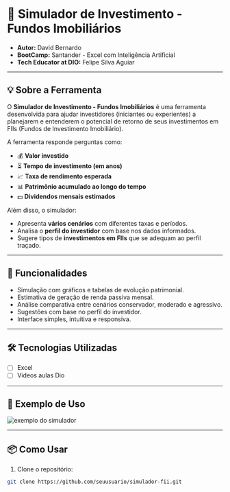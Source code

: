 # 🏢 Simulador de Investimento - Fundos Imobiliários

- **Autor:** David Bernardo
- **BootCamp:** Santander - Excel com Inteligência Artificial
- **Tech Educator at DIO:** Felipe Silva Aguiar

---

## 💡 Sobre a Ferramenta

O **Simulador de Investimento - Fundos Imobiliários** é uma ferramenta desenvolvida para ajudar investidores (iniciantes ou experientes) a planejarem e entenderem o potencial de retorno de seus investimentos em FIIs (Fundos de Investimento Imobiliário).

A ferramenta responde perguntas como:

- 💰 **Valor investido**
- ⏳ **Tempo de investimento (em anos)**
- 📈 **Taxa de rendimento esperada**
- 📊 **Patrimônio acumulado ao longo do tempo**
- 💵 **Dividendos mensais estimados**

Além disso, o simulador:

- Apresenta **vários cenários** com diferentes taxas e períodos.
- Analisa o **perfil do investidor** com base nos dados informados.
- Sugere tipos de **investimentos em FIIs** que se adequam ao perfil traçado.

---

## 🚀 Funcionalidades

- Simulação com gráficos e tabelas de evolução patrimonial.
- Estimativa de geração de renda passiva mensal.
- Análise comparativa entre cenários conservador, moderado e agressivo.
- Sugestões com base no perfil do investidor.
- Interface simples, intuitiva e responsiva.

---

## 🛠️ Tecnologias Utilizadas

- [ ] Excel
- [ ] Videos aulas Dio

---

## 📸 Exemplo de Uso

![exemplo do simulador]((https://i.imgur.com/demoFina_page-0001.jpg))

---

## 📦 Como Usar

1. Clone o repositório:

```bash
git clone https://github.com/seuusuario/simulador-fii.git
```
